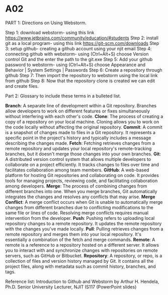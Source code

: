 # A02


PART 1: Directions on Using Webstorm.

Step 1: download webstorm- using this link https://www.jetbrains.com/community/education/#students
Step 2: install git as a local program- using this link https://git-scm.com/downloads
Step 3: setup github- creating a github account using your njit email
Step 4: connecting github with webstorm- using (Ctrl+Alt+S) choose Version control Git and the enter the path to the git.exe
Step 5: Add your github password to webstorm- using (Ctrl+Alt+S) choose Appearance and Behavior | System Settings | Passwords
Step 6: Create a repository through github
Step 7: Then import the repository to webstorm using the local link from github
Step 8: Now that the repository clone is created we can edit and create files.


Part 2: Glossary to include these terms in a bulleted list.

**Branch**: A separate line of development within a Git repository. Branches allow developers to work on different features or fixes simultaneously without interfering with each other's code.
**Clone**: The process of creating a copy of a repository on your local machine. Cloning allows you to work on the code locally without affecting the original repository.
**Commit**: A commit is a snapshot of changes made to files in a Git repository. It represents a specific point in the project's history and typically includes a message describing the changes made.
**Fetch**: Fetching retrieves changes from a remote repository and updates your local repository's remote-tracking branches, but it doesn't merge those changes into your own branches.
**Git**: A distributed version control system that allows multiple developers to collaborate on a project efficiently. It tracks changes to files over time and facilitates collaboration among team members.
**GitHub**: A web-based platform for hosting Git repositories and collaborating on code. It provides tools for managing projects, reviewing code, and facilitating collaboration among developers.
**Merge**: The process of combining changes from different branches into one. When you merge branches, Git automatically integrates the changes and resolves any conflicts that may arise.
**Merge Conflict**: A merge conflict occurs when Git is unable to automatically merge changes from different branches due to conflicting modifications to the same file or lines of code. Resolving merge conflicts requires manual intervention from the developer.
**Push**: Pushing refers to uploading local repository changes to a remote repository. It updates the remote repository with the changes you've made locally.
**Pull**: Pulling retrieves changes from a remote repository and merges them into your local repository. It's essentially a combination of the fetch and merge commands.
**Remote**: A remote is a reference to a repository hosted on a different server. It allows you to interact with and synchronize changes with repositories on remote servers, such as GitHub or Bitbucket.
**Repository**: A repository, or repo, is a collection of files and version history managed by Git. It contains all the project files, along with metadata such as commit history, branches, and tags.

Reference list:
Introduction to Github and Webstorm by Arthur H. Hendela, Ph.D. Senior University Lecturer,
NJIT IS117 (PowerPoint slides)
